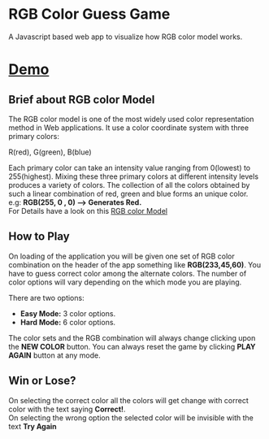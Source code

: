 # RGB Color Guess Game
A Javascript based web app to visualize how RGB color model works.
<br/>
[<h1>Demo</h1>](https://mainak10.github.io/RGB-color-game/color-game.html)

## Brief about RGB color Model
The RGB color model is one of the most widely used color representation method in Web applications. It use a color coordinate system with three primary colors:

R(red), G(green), B(blue) 

Each primary color can take an intensity value ranging from 0(lowest) to 255(highest). Mixing these three primary colors at different intensity levels produces a variety of colors. The collection of all the colors obtained by such a linear combination of red, green and blue forms an unique color.
<br/>
e.g: **RGB(255, 0 , 0) --> Generates Red.**
<br/>
For Details have a look on this [RGB color Model](https://en.wikipedia.org/wiki/RGB_color_model)
## How to Play
On loading of the application you will be given one set of RGB color combination on the header of the app something like **RGB(233,45,60)**. You have to guess correct color among the alternate colors. The number of color options will vary depending on the which mode you are playing.

There are two options:

 - **Easy Mode:**   3 color options.
 - **Hard Mode:**  6 color options.

The color sets and the RGB combination will always change clicking upon the **NEW COLOR** button.
You can always reset the game by clicking **PLAY AGAIN** button at any mode.
## Win or Lose?
On selecting the correct color all the colors will get change with correct color with the text saying **Correct!**.
<br/>
On selecting the wrong option the selected color will be invisible with the text **Try Again**
		
